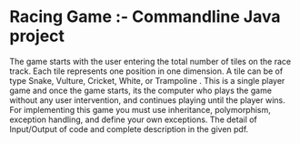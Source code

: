 # Racing Game :- Commandline Java project
The game starts with the user entering the total number of tiles on the race track. Each tile represents one position in one dimension. A tile can be of type Snake, Vulture, Cricket, White, or Trampoline . This is a single player game and once the game starts, its the computer who plays the game without any user intervention, and continues playing until the player wins. For implementing this game you must use inheritance, polymorphism, exception handling, and define your own exceptions. 
The detail of Input/Output of code and complete description in the given pdf.
